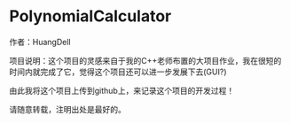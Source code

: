 # PolynomialCalculator
作者：HuangDell

项目说明：这个项目的灵感来自于我的C++老师布置的大项目作业，我在很短的时间内就完成了它，觉得这个项目还可以进一步发展下去(GUI?)

由此我将这个项目上传到github上，来记录这个项目的开发过程！

请随意转载，注明出处是最好的。

